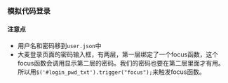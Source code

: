 ### 模拟代码登录

#### 注意点
 - 用户名和密码移到`user.json`中
 - 大麦登录页面的密码输入框，有两层，第一层绑定了一个focus函数，这个focus函数会调用显示第二层的密码。我们的密码也要在第二层里面才有用。
 所以用`$('#login_pwd_txt').trigger("focus");`来触发focus函数。